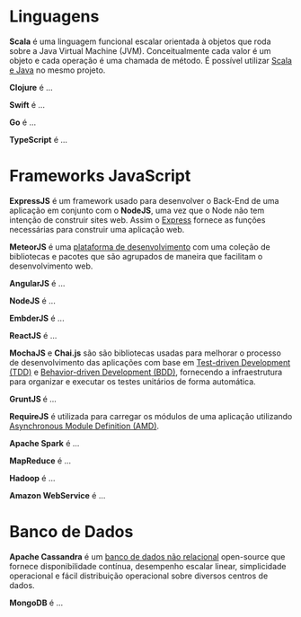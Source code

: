 # Linguagens
<p><b>Scala</b> é uma linguagem funcional escalar orientada à objetos que roda sobre a Java Virtual Machine (JVM). Conceitualmente cada valor é um objeto e cada operação é uma chamada de método. É possível utilizar <a href="https://www.toptal.com/scala/why-should-i-learn-scala">Scala e Java</a> no mesmo projeto.</p>

<p><b>Clojure</b> é ...</p>

<p><b>Swift</b> é ...</p>

<p><b>Go</b> é ...</p>

<p><b>TypeScript</b> é ...</p>

# Frameworks JavaScript
<p><b>ExpressJS</b> é um framework usado para desenvolver o Back-End de uma aplicação em conjunto com o <b>NodeJS</b>, uma vez que o Node não tem intenção de construir sites web. Assim o <a href="https://www.upwork.com/hiring/development/express-js-a-server-side-javascript-framework/">Express</a> fornece as funções necessárias para construir uma aplicação web.<p>

<p><b>MeteorJS</b> é uma <a href="http://joshowens.me/what-is-meteor-js/">plataforma de desenvolvimento</a> com uma coleção de bibliotecas e pacotes que são agrupados de maneira que facilitam o desenvolvimento web.</p>

<p><b>AngularJS</b> é ...</p>

<p><b>NodeJS</b> é ...</p>

<p><b>EmbderJS</b> é ...</p>

<p><b>ReactJS</b> é ...</p>

<p><b>MochaJS</b> e <b>Chai.js</b> são são bibliotecas usadas para melhorar o processo de desenvolvimento das aplicações com base em <a href="http://www.agiledata.org/essays/tdd.html">Test-driven Development (TDD)</a> e <a href="https://dannorth.net/introducing-bdd/">Behavior-driven Development (BDD)</a>, fornecendo a infraestrutura para organizar e executar os testes unitários de forma automática.</p>

<p><b>GruntJS </b> é ...</p>

<p><b>RequireJS</b> é utilizada para carregar os módulos de uma aplicação utilizando <a href="https://github.com/amdjs/amdjs-api/wiki/AMD">Asynchronous Module Definition (AMD)</a>. </p>

<p><b>Apache Spark</b> é ...</p>

<p><b>MapReduce</b> é ...</p>

<p><b>Hadoop</b> é ...</p>

<p><b>Amazon WebService</b> é ...</p>

# Banco de Dados
<p><b>Apache Cassandra</b> é um <a href="https://academy.datastax.com/resources/brief-introduction-apache-cassandra">banco de dados não relacional</a> open-source que fornece disponibilidade contínua, desempenho escalar linear, simplicidade operacional e fácil distribuição operacional sobre diversos centros de dados.</p>

<p><b>MongoDB</b> é ...</p>

